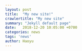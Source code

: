 ```yaml
---
layout: post
title:  "My new site!"
crawlertitle: "My new site"
summary: "Jekyll default page"
date:   2018-12-20 10:05:00 +0700
categories: news
tags: 'news'
author: Haoyu
---
```

